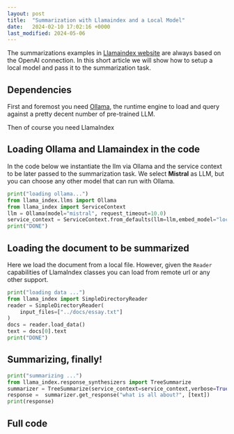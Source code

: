 ```yaml
---
layout: post
title:  "Summarization with Llamaindex and a Local Model"
date:   2024-02-10 17:02:16 +0000
last_modified: 2024-05-06
---
```


The summarizations examples in [Llamaindex website](https://docs.llamaindex.ai/en/stable/getting_started/concepts.html) are always based on the OpenAI connection. In this short article we will show how to setup a local model and pass it to the summarization task.

## Dependencies

First and foremost you need [Ollama](https://ollama.com/), the runtime engine to load and query against a pretty decent number of pre-trained LLM.

Then of course you need LlamaIndex

## Loading Ollama and Llamaindex in the code

In the code below we instantiate the llm via Ollama and the service context to be later passed to the summarization task. We select **Mistral** as LLM, but you can choose any other model that can run with Ollama.


```python
print("loading ollama...")
from llama_index.llms import Ollama
from llama_index import ServiceContext
llm = Ollama(model="mistral", request_timeout=10.0)
service_context = ServiceContext.from_defaults(llm=llm,embed_model="local")
print("DONE")
```
## Loading the document to be summarized
Here we load the document from a local file. However, given the ```Reader``` capabilities of LlamaIndex classes you can load from remote url or any other support.


```python
print("loading data ...")
from llama_index import SimpleDirectoryReader
reader = SimpleDirectoryReader(
    input_files=["../docs/essay.txt"]
)
docs = reader.load_data()
text = docs[0].text
print("DONE")
```

## Summarizing, finally!

```python
print("summarizing ...")
from llama_index.response_synthesizers import TreeSummarize
summarizer = TreeSummarize(service_context=service_context,verbose=True)
response =  summarizer.get_response("what is all about?", [text])
print(response)
```

## <i class="fa-brands fa-github"></i> Full code 



